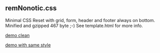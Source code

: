 remNonotic.css
-----------

Minimal CSS Reset with grid, form, header and footer always on bottom.
Minified and gzipped 467 byte ;-)
See template.html for more info.

[demo clean](http://micheg.altervista.org/demo/)

[demo with same style](http://micheg.altervista.org/demo1/)